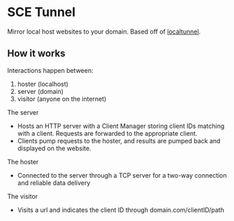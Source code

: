 # SCE Tunnel

Mirror local host websites to your domain.
Based off of [localtunnel](https://github.com/localtunnel/localtunnel).

## How it works

Interactions happen between:

1. hoster (localhost)
2. server (domain)
3. visitor (anyone on the internet)

The server

- Hosts an HTTP server with a Client Manager storing client IDs matching with a client. Requests are forwarded to the appropriate client.
- Clients pump requests to the hoster, and results are pumped back and displayed on the website.

The hoster

- Connected to the server through a TCP server for a two-way connection and reliable data delivery

The visitor

- Visits a url and indicates the client ID through domain.com/clientID/path
